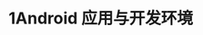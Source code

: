 # 1Android 应用与开发环境


<html>
<head>
<meta http-equiv="Content-Type" content="text/html; charset=utf-8" />
<title>函数传参</title>
</head>
<body>
	<!-- 多说评论框 start -->
	<div class="ds-thread"  data-url="https://jyoung233.gitbooks.io/android-learning/content/"></div>
<!-- 多说评论框 end -->
<!-- 多说公共JS代码 start (一个网页只需插入一次) -->
<script type="text/javascript">
var duoshuoQuery = {short_name:"jyoung"};
	(function() {
		var ds = document.createElement('script');
		ds.type = 'text/javascript';ds.async = true;
		ds.src = (document.location.protocol == 'https:' ? 'https:' : 'http:') + '//static.duoshuo.com/embed.js';
		ds.charset = 'UTF-8';
		(document.getElementsByTagName('head')[0] 
		 || document.getElementsByTagName('body')[0]).appendChild(ds);
	})();
	</script>
<!-- 多说公共JS代码 end -->

</body>
</html>